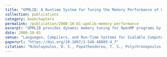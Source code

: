 ```yaml
---
title: "UPMLIB: A Runtime System for Tuning the Memory Performance of OpenMP Programs on Scalable Shared-Memory Multiprocessors"
collection: publications
category: bookchapters
permalink: /publication/2000-10-01-upmlib-memory-performance
excerpt: "UPMLIB provides dynamic memory tuning for OpenMP programs by performing runtime page migrations using compiler and OS feedback on shared-memory multiprocessors."
date: 2000-10-01
venue: "Languages, Compilers, and Run-Time Systems for Scalable Computers"
paperurl: "https://doi.org/10.1007/3-540-40889-4_7"
citation: "Nikolopoulos, D. S., Papatheodorou, T. S., Polychronopoulos, C. D., Labarta, J., & Ayguadé, E. (2000). \"UPMLIB: A Runtime System for Tuning the Memory Performance of OpenMP Programs on Scalable Shared-Memory Multiprocessors.\" In *Languages, Compilers, and Run-Time Systems for Scalable Computers*, 85–99. https://doi.org/10.1007/3-540-40889-4_7"
---
```

